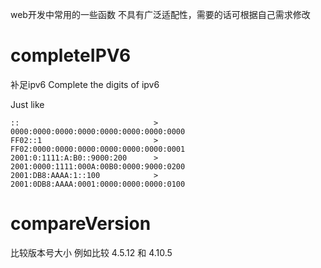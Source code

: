 web开发中常用的一些函数
不具有广泛适配性，需要的话可根据自己需求修改

# completeIPV6
补足ipv6
Complete the digits of ipv6

Just like  
```
::                              >   0000:0000:0000:0000:0000:0000:0000:0000
FF02::1                         >   FF02:0000:0000:0000:0000:0000:0000:0001
2001:0:1111:A:B0::9000:200      >   2001:0000:1111:000A:00B0:0000:9000:0200
2001:DB8:AAAA:1::100            >   2001:0DB8:AAAA:0001:0000:0000:0000:0100    
```

# compareVersion
比较版本号大小
例如比较 4.5.12 和 4.10.5
